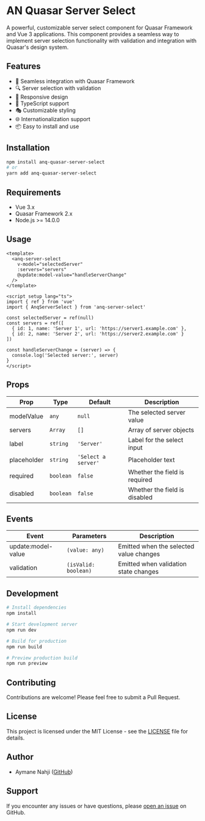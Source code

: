 # AN Quasar Server Select

A powerful, customizable server select component for Quasar Framework and Vue 3 applications. This component provides a seamless way to implement server selection functionality with validation and integration with Quasar's design system.

## Features

- 🎨 Seamless integration with Quasar Framework
- 🔍 Server selection with validation
- 📱 Responsive design
- 🎯 TypeScript support
- 🎭 Customizable styling
- 🌐 Internationalization support
- 📦 Easy to install and use

## Installation

```bash
npm install anq-quasar-server-select
# or
yarn add anq-quasar-server-select
```

## Requirements

- Vue 3.x
- Quasar Framework 2.x
- Node.js >= 14.0.0

## Usage

```vue
<template>
  <anq-server-select
    v-model="selectedServer"
    :servers="servers"
    @update:model-value="handleServerChange"
  />
</template>

<script setup lang="ts">
import { ref } from 'vue'
import { AnqServerSelect } from 'anq-server-select'

const selectedServer = ref(null)
const servers = ref([
  { id: 1, name: 'Server 1', url: 'https://server1.example.com' },
  { id: 2, name: 'Server 2', url: 'https://server2.example.com' }
])

const handleServerChange = (server) => {
  console.log('Selected server:', server)
}
</script>
```

## Props

| Prop | Type | Default | Description |
|------|------|---------|-------------|
| modelValue | `any` | `null` | The selected server value |
| servers | `Array` | `[]` | Array of server objects |
| label | `string` | `'Server'` | Label for the select input |
| placeholder | `string` | `'Select a server'` | Placeholder text |
| required | `boolean` | `false` | Whether the field is required |
| disabled | `boolean` | `false` | Whether the field is disabled |

## Events

| Event | Parameters | Description |
|-------|------------|-------------|
| update:model-value | `(value: any)` | Emitted when the selected value changes |
| validation | `(isValid: boolean)` | Emitted when validation state changes |

## Development

```bash
# Install dependencies
npm install

# Start development server
npm run dev

# Build for production
npm run build

# Preview production build
npm run preview
```

## Contributing

Contributions are welcome! Please feel free to submit a Pull Request.

## License

This project is licensed under the MIT License - see the [LICENSE](LICENSE) file for details.

## Author

- Aymane Nahji ([GitHub](https://github.com/AymaneNahji))

## Support

If you encounter any issues or have questions, please [open an issue](https://github.com/AymaneNahji/anq-server-select/issues) on GitHub. 